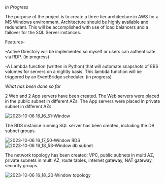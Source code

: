 *In Progress*

The purpose of the project is to create a three tier architecture in AWS for a MS Windows environment. Architecture should be highly available and redundant. This will be accomplished with use of load 
balancers and a failover for the SQL Server instances. 

Features-

-Active Directory will be implemented so myself or users can authenticate via RDP. (in progress)


-A Lambda function (written in Python) that will automate snapshots of EBS volumes for servers on a nightly basis. This lambda function will be triggered by an EventBridge scheduler. (in progress)


*What has been done so far*

2 Web and 2 App servers have been created. The Web servers were placed in the public subnet in different AZs. The App servers were placed in private subnet in different AZs.


![2023-10-06 16_16_51-Window](https://github.com/jklemens90/Terraform/assets/95970840/c7122a7b-1fe1-492c-a31a-4dfe4fdc7861)

The RDS instance running SQL server has been created, including the DB subnet groups.


![2023-10-06 16_17_50-Window RDS](https://github.com/jklemens90/Terraform/assets/95970840/e0040dc8-ff73-4f04-84d3-b48c6ea95186)
![2023-10-06 16_18_53-Window db subnet](https://github.com/jklemens90/Terraform/assets/95970840/27c1f1aa-e638-48b4-ac08-c587bec0fe75)


The network topology has been created: VPC, public subnets in multi AZ, private subnets in multi AZ, route tables, internet gateway, NAT gateway, security groups. 



![2023-10-06 16_18_20-Window topology](https://github.com/jklemens90/Terraform/assets/95970840/00997971-65d2-4b2b-bd7c-da86f6b3c3b0)





